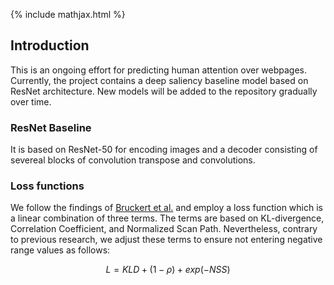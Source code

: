 {% include mathjax.html %}

## Introduction

This is an ongoing effort for predicting human attention over webpages. Currently, the project contains a deep saliency baseline model based on ResNet architecture. New models will be added to the repository gradually over time.

### ResNet Baseline

It is based on ResNet-50 for encoding images and a decoder consisting of severeal blocks of convolution transpose and convolutions.


### Loss functions

We follow the findings of [Bruckert et al.](https://arxiv.org/abs/1907.02336) and employ a loss function which is a linear combination of three terms. The terms are based on KL-divergence, Correlation Coefficient, and Normalized Scan Path. Nevertheless, contrary to previous research, we adjust these terms to ensure not entering negative range values as follows:

$$ L = KLD + (1-\rho) + exp(-NSS) $$






